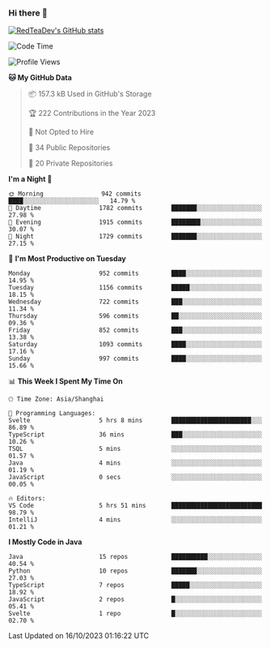 ### Hi there 👋

<!--
**RedTeaDev/RedTeaDev** is a ✨ _special_ ✨ repository because its `README.md` (this file) appears on your GitHub profile.

Here are some ideas to get you started:

- 🔭 I’m currently working on ...
- 🌱 I’m currently learning ...
- 👯 I’m looking to collaborate on ...
- 🤔 I’m looking for help with ...
- 💬 Ask me about ...
- 📫 How to reach me: ...
- 😄 Pronouns: ...
- ⚡ Fun fact: ...
-->

<!--
[![wakatime](https://wakatime.com/badge/user/6b101ed0-04c0-4490-9283-eb61f2efff96.svg)](https://wakatime.com/@6b101ed0-04c0-4490-9283-eb61f2efff96)
!-->

[![RedTeaDev's GitHub stats](https://github-readme-stats.vercel.app/api?username=RedTeaDev)](https://github.com/anuraghazra/github-readme-stats)
<!--
[![willianrod's wakatime stats](https://github-readme-stats.vercel.app/api/wakatime?username=RedTeaDev)](https://github.com/anuraghazra/github-readme-stats)
!-->
<!--START_SECTION:waka-->
![Code Time](http://img.shields.io/badge/Code%20Time-1%2C758%20hrs%2026%20mins-blue)

![Profile Views](http://img.shields.io/badge/Profile%20Views-0-blue)

**🐱 My GitHub Data** 

> 📦 157.3 kB Used in GitHub's Storage 
 > 
> 🏆 222 Contributions in the Year 2023
 > 
> 🚫 Not Opted to Hire
 > 
> 📜 34 Public Repositories 
 > 
> 🔑 20 Private Repositories 
 > 
**I'm a Night 🦉** 

```text
🌞 Morning                942 commits         ████░░░░░░░░░░░░░░░░░░░░░   14.79 % 
🌆 Daytime                1782 commits        ███████░░░░░░░░░░░░░░░░░░   27.98 % 
🌃 Evening                1915 commits        ████████░░░░░░░░░░░░░░░░░   30.07 % 
🌙 Night                  1729 commits        ███████░░░░░░░░░░░░░░░░░░   27.15 % 
```
📅 **I'm Most Productive on Tuesday** 

```text
Monday                   952 commits         ████░░░░░░░░░░░░░░░░░░░░░   14.95 % 
Tuesday                  1156 commits        █████░░░░░░░░░░░░░░░░░░░░   18.15 % 
Wednesday                722 commits         ███░░░░░░░░░░░░░░░░░░░░░░   11.34 % 
Thursday                 596 commits         ██░░░░░░░░░░░░░░░░░░░░░░░   09.36 % 
Friday                   852 commits         ███░░░░░░░░░░░░░░░░░░░░░░   13.38 % 
Saturday                 1093 commits        ████░░░░░░░░░░░░░░░░░░░░░   17.16 % 
Sunday                   997 commits         ████░░░░░░░░░░░░░░░░░░░░░   15.66 % 
```


📊 **This Week I Spent My Time On** 

```text
🕑︎ Time Zone: Asia/Shanghai

💬 Programming Languages: 
Svelte                   5 hrs 8 mins        ██████████████████████░░░   86.89 % 
TypeScript               36 mins             ███░░░░░░░░░░░░░░░░░░░░░░   10.26 % 
TSQL                     5 mins              ░░░░░░░░░░░░░░░░░░░░░░░░░   01.57 % 
Java                     4 mins              ░░░░░░░░░░░░░░░░░░░░░░░░░   01.19 % 
JavaScript               0 secs              ░░░░░░░░░░░░░░░░░░░░░░░░░   00.05 % 

🔥 Editors: 
VS Code                  5 hrs 51 mins       █████████████████████████   98.79 % 
IntelliJ                 4 mins              ░░░░░░░░░░░░░░░░░░░░░░░░░   01.21 % 
```

**I Mostly Code in Java** 

```text
Java                     15 repos            ██████████░░░░░░░░░░░░░░░   40.54 % 
Python                   10 repos            ███████░░░░░░░░░░░░░░░░░░   27.03 % 
TypeScript               7 repos             █████░░░░░░░░░░░░░░░░░░░░   18.92 % 
JavaScript               2 repos             █░░░░░░░░░░░░░░░░░░░░░░░░   05.41 % 
Svelte                   1 repo              █░░░░░░░░░░░░░░░░░░░░░░░░   02.70 % 
```




 Last Updated on 16/10/2023 01:16:22 UTC
<!--END_SECTION:waka-->


